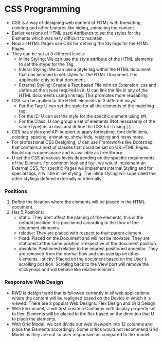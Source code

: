 # CSS Programming
- CSS is a way of designing web content of HTML with formatting, coloring and other features like hiding, animating the content. 
- Earlier versions of HTML used Attributes to set the styles for the Elements which was very difficult to maintain. 
- Now all HTML Pages use CSS for defining the Stylings for the HTML Pages.
- They can be set at 3 different levels:
    - inline Styling: We can use the style attribute of the HTML elements to set the stype for the Tag. 
    - Interal Styling: We can use a Style tag within the HTML document that can be used to set styles for the HTML Document. It is applicable only to that document. 
    - External Styling: Create a Text based File with an Extension .css and define all the styles required in it. U can link the file in any of the HTML documents using link tag. This promotes more reusability. 
- CSS can be applied to the HTML elements in 3 different ways:
    - For the Tag: U can set the style for all the elements of the matching tag. 
    - For the ID: U can set the style for the specific element using (#). 
    - For the Class: U can group a set of elements (Not nessasarily of the same type) as a class and define the CSS for it using (.)  ...
- CSS has styles and API support to apply formatting, font definitions, coloring, spacing, animating, show-hide, resizing and many more. 
- For professional CSS Designing, U can use Frameworks like Bootstrap that contains a host of classes that could be set on UR HTML Pages. Bootstrap is opensource and is available as free library. 
- U set the CSS at various levels depending on the specific requirements of the Element. For common look and feel, we would implement an External CSS, for specific Pages we implement internal Styling and for special tags, it will be inline styling. The inline styling will superceed the other stylings defined externally or internally. 

### Positions
1. Define the location where the elements will be placed in the HTML document.
2. Has 5 Positions:
    - static: They dont affect the placing of the elements, this is the default position. It is positioned according to the flow of the document elements. 
    - relative: They are placed with respect to their parent element. 
    - fixed: Placed on the Document and will not be movable. They are stationed at the same position irrespective of the document position. 
    - absolute: Positioned relative to the nearest positioned ancestor. They are removed from the normal flow and can overlap on other elements.
    -sticky: Placed on the document based on the User's scrolling position.  Scrolling back to the View port will remove the stickyness and will behave like relative element.
     
### Responsive Web Design
- RWD is design trend that is followed currently in all web applications where the content will be realigned based on the Device in which it is viewed. There are 2 popular Web Designs: Flex Design and Grid Design. 
- With Flex model, U will first create a Container with display property set to flex. Elements will be placed in the flex based on the direction that U to place the elements. 
- With Grid Model, we can divide our web Viewport into 12 columns and place the Elements accordingly. Some critics would not recommend Grid Model as they are not so user responsive as compared to flex model. 


